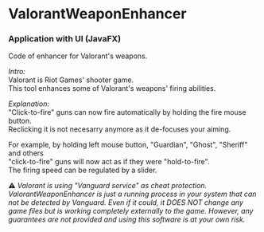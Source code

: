 # ValorantWeaponEnhancer
### Application with UI (JavaFX)

Code of enhancer for Valorant's weapons.


*Intro:*  
Valorant is Riot Games' shooter game.  
This tool enhances some of Valorant's weapons' firing abilities.  
  
*Explanation:*  
"Click-to-fire" guns can now fire automatically by holding the fire mouse button.  
Reclicking it is not necesarry anymore as it de-focuses your aiming.  
  
For example, by holding left mouse button, "Guardian", "Ghost", "Sheriff" and others  
"click-to-fire" guns will now act as if they were "hold-to-fire".  
The firing speed can be regulated by a slider.   
  
    
⚠️ *Valorant is using "Vanguard service" as cheat protection. ValorantWeaponEnhancer is just a running process in your system that can not be detected by Vanguard. Even if it could, it DOES NOT change any game files but is working completely externally to the game.
However, any guarantees are not provided and using this software is at your own risk.*
